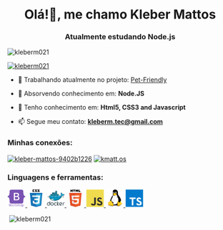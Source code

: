 <h1 align="center">Olá!👋, me chamo Kleber Mattos</h1>
<h3 align="center">Atualmente estudando Node.js</h3>

<p align="left"> <img src="https://komarev.com/ghpvc/?username=kleberm021&label=Profile%20views&color=0e75b6&style=flat" alt="kleberm021" /> </p>

<p align="left"> <a href="https://github.com/ryo-ma/github-profile-trophy"><img src="https://github-profile-trophy.vercel.app/?username=kleberm021" alt="kleberm021" /></a> </p>

- 🔭 Trabalhando atualmente no projeto: [Pet-Friendly](https://github.com/acaciomartins/pet-friendly-frontend)

- 🌱 Absorvendo conhecimento em: **Node.JS**

- 💬 Tenho conhecimento em: **Html5, CSS3 and Javascript**

- 📫 Segue meu contato: **kleberm.tec@gmail.com**

<h3 align="left">Minhas conexões:</h3>
<p align="left">
<a href="https://linkedin.com/in/kleber-mattos-9402b1226" target="blank"><img align="center" src="https://raw.githubusercontent.com/rahuldkjain/github-profile-readme-generator/master/src/images/icons/Social/linked-in-alt.svg" alt="kleber-mattos-9402b1226" height="30" width="40" /></a>
<a href="https://instagram.com/kmatt.os" target="blank"><img align="center" src="https://raw.githubusercontent.com/rahuldkjain/github-profile-readme-generator/master/src/images/icons/Social/instagram.svg" alt="kmatt.os" height="30" width="40" /></a>
</p>

<h3 align="left">Linguagens e ferramentas:</h3>
<p align="left"> <a href="https://getbootstrap.com" target="_blank" rel="noreferrer"> <img src="https://raw.githubusercontent.com/devicons/devicon/master/icons/bootstrap/bootstrap-plain-wordmark.svg" alt="bootstrap" width="40" height="40"/> </a> <a href="https://www.w3schools.com/css/" target="_blank" rel="noreferrer"> <img src="https://raw.githubusercontent.com/devicons/devicon/master/icons/css3/css3-original-wordmark.svg" alt="css3" width="40" height="40"/> </a> <a href="https://www.docker.com/" target="_blank" rel="noreferrer"> <img src="https://raw.githubusercontent.com/devicons/devicon/master/icons/docker/docker-original-wordmark.svg" alt="docker" width="40" height="40"/> </a> <a href="https://www.w3.org/html/" target="_blank" rel="noreferrer"> <img src="https://raw.githubusercontent.com/devicons/devicon/master/icons/html5/html5-original-wordmark.svg" alt="html5" width="40" height="40"/> </a> <a href="https://developer.mozilla.org/en-US/docs/Web/JavaScript" target="_blank" rel="noreferrer"> <img src="https://raw.githubusercontent.com/devicons/devicon/master/icons/javascript/javascript-original.svg" alt="javascript" width="40" height="40"/> </a> <a href="https://www.linux.org/" target="_blank" rel="noreferrer"> <img src="https://raw.githubusercontent.com/devicons/devicon/master/icons/linux/linux-original.svg" alt="linux" width="40" height="40"/> </a> <a href="https://www.typescriptlang.org/" target="_blank" rel="noreferrer"> <img src="https://raw.githubusercontent.com/devicons/devicon/master/icons/typescript/typescript-original.svg" alt="typescript" width="40" height="40"/> </a> </p>



<p>&nbsp;<img align="center" src="https://github-readme-stats.vercel.app/api?username=kleberm021&show_icons=true&locale=en" alt="kleberm021" /> </p>
